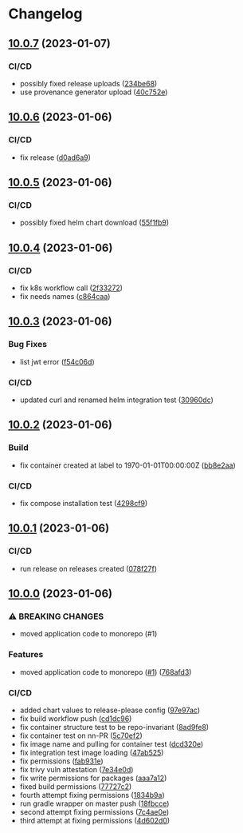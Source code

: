# Changelog

## [10.0.7](https://github.com/chgl/recruit-release-test/compare/v10.0.6...v10.0.7) (2023-01-07)


### CI/CD

* possibly fixed release uploads ([234be68](https://github.com/chgl/recruit-release-test/commit/234be68da9fd935814517321e606498ddeb4e81a))
* use provenance generator upload ([40c752e](https://github.com/chgl/recruit-release-test/commit/40c752e1b99f0103fd211c07d66656bd7f693b2b))

## [10.0.6](https://github.com/chgl/recruit-release-test/compare/v10.0.5...v10.0.6) (2023-01-06)


### CI/CD

* fix release ([d0ad6a9](https://github.com/chgl/recruit-release-test/commit/d0ad6a9729a8b86ad427b36b6329ab38229df1a7))

## [10.0.5](https://github.com/chgl/recruit-release-test/compare/v10.0.4...v10.0.5) (2023-01-06)


### CI/CD

* possibly fixed helm chart download ([55f1fb9](https://github.com/chgl/recruit-release-test/commit/55f1fb9eecad695e2df2ac34fdcf059d44fa0445))

## [10.0.4](https://github.com/chgl/recruit-release-test/compare/v10.0.3...v10.0.4) (2023-01-06)


### CI/CD

* fix k8s workflow call ([2f33272](https://github.com/chgl/recruit-release-test/commit/2f3327289a506c472ff831f6d5d4889d93fd6ae8))
* fix needs names ([c864caa](https://github.com/chgl/recruit-release-test/commit/c864caa5dfc802c89cef648a739681679649e4ba))

## [10.0.3](https://github.com/chgl/recruit-release-test/compare/v10.0.2...v10.0.3) (2023-01-06)


### Bug Fixes

* list jwt error ([f54c06d](https://github.com/chgl/recruit-release-test/commit/f54c06df8be7dd1c82221299b412769e01b01f85))


### CI/CD

* updated curl and renamed helm integration test ([30960dc](https://github.com/chgl/recruit-release-test/commit/30960dcf02b2a3b8944e036c7144382a012a93b2))

## [10.0.2](https://github.com/chgl/recruit-release-test/compare/v10.0.1...v10.0.2) (2023-01-06)


### Build

* fix container created at label to 1970-01-01T00:00:00Z ([bb8e2aa](https://github.com/chgl/recruit-release-test/commit/bb8e2aa6e551da2230ea1219ecc30ed8a1c14027))


### CI/CD

* fix compose installation test ([4298cf9](https://github.com/chgl/recruit-release-test/commit/4298cf91a0e9880f8fc2be28d1a90c223bf3312e))

## [10.0.1](https://github.com/chgl/recruit-release-test/compare/v10.0.0...v10.0.1) (2023-01-06)


### CI/CD

* run release on releases created ([078f27f](https://github.com/chgl/recruit-release-test/commit/078f27f6a507d8192664a8a2cf8a06572eb7ea6d))

## [10.0.0](https://github.com/chgl/recruit-release-test/compare/v9.16.0...v10.0.0) (2023-01-06)


### ⚠ BREAKING CHANGES

* moved application code to monorepo (#1)

### Features

* moved application code to monorepo ([#1](https://github.com/chgl/recruit-release-test/issues/1)) ([768afd3](https://github.com/chgl/recruit-release-test/commit/768afd3f5f3965b745a08180793ebfb36f83c5f3))


### CI/CD

* added chart values to release-please config ([97e97ac](https://github.com/chgl/recruit-release-test/commit/97e97acb3016bd51cb76da21e1480f1788c4ffa1))
* fix build workflow push ([cd1dc96](https://github.com/chgl/recruit-release-test/commit/cd1dc96b451a8159ce506beb0aab3dcf82e570bb))
* fix container structure test to be repo-invariant ([8ad9fe8](https://github.com/chgl/recruit-release-test/commit/8ad9fe82efb5e2e7a1a9def7c1fb1b0625146832))
* fix container test on nn-PR ([5c70ef2](https://github.com/chgl/recruit-release-test/commit/5c70ef23a8008c352259835e7a45c8273bc2a2b2))
* fix image name and pulling for container test ([dcd320e](https://github.com/chgl/recruit-release-test/commit/dcd320ec53bfd296ab501bdba696a74e890059c9))
* fix integration test image loading ([47ab525](https://github.com/chgl/recruit-release-test/commit/47ab5251c8784fd05b38cbe31a4040557fa187bd))
* fix permissions ([fab931e](https://github.com/chgl/recruit-release-test/commit/fab931e2d6803b3359004b3f79325bdf64944722))
* fix trivy vuln attestation ([7e34e0d](https://github.com/chgl/recruit-release-test/commit/7e34e0dcc0aa55c356f01401fef5ae7df14c3311))
* fix write permissions for packages ([aaa7a12](https://github.com/chgl/recruit-release-test/commit/aaa7a129ab2b70db7fd2df6923d9834cf0386bf0))
* fixed build permissions ([77727c2](https://github.com/chgl/recruit-release-test/commit/77727c20e1f5bf10ebeea2aca7f92384371cd758))
* fourth attempt fixing permissions ([1834b9a](https://github.com/chgl/recruit-release-test/commit/1834b9a67ef005933d4abd290131b3faba10b9c6))
* run gradle wrapper on master push ([18fbcce](https://github.com/chgl/recruit-release-test/commit/18fbccecfb26f293dea77b130d9d30968eba8f74))
* second attempt fixing permissions ([7c4ae0e](https://github.com/chgl/recruit-release-test/commit/7c4ae0eab6fbf6660ce4654732ef47cb00ed1261))
* third attempt at fixing permissions ([4d602d0](https://github.com/chgl/recruit-release-test/commit/4d602d007ea7a41ccd0bb04742d5e6647fe02a0b))
